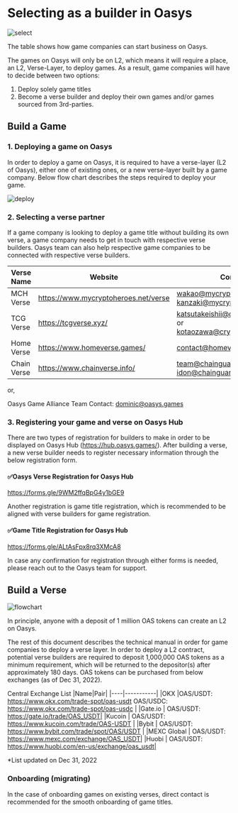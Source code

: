 # Selecting as a builder in Oasys

![select](/img/docs/techdocs/verse/select.png)

The table shows how game companies can start business on Oasys. 

The games on Oasys will only be on L2, which means it will require a place, an L2, Verse-Layer, to deploy games. As a result, game companies will have to decide between two options: 
1. Deploy solely game titles
2. Become a verse builder and deploy their own games and/or games sourced from 3rd-parties.

## Build a Game

### 1. Deploying a game on Oasys

In order to deploy a game on Oasys, it is required to have a verse-layer (L2 of Oasys), either one of existing ones, or a new verse-layer built by a game company. Below flow chart describes the steps required to deploy your game. 

![deploy](/img/docs/techdocs/verse/game.png)

### 2. Selecting a verse partner

If a game company is looking to deploy a game title without building its own verse, a game company needs to get in touch with respective verse builders. Oasys team can also help respective game companies to be connected with respective verse builders. 

|Verse Name|Website|Contact|Form|
|--|---------|--------|--------|
|MCH Verse|https://www.mycryptoheroes.net/verse|wakao@mycryptoheroes.net or kanzaki@mycryptoheroes.net||
|TCG Verse|https://tcgverse.xyz/|katsutakeishii@cryptogames.co.jp  or 　kotaozawa@cryptogames.co.jp|https://docs.google.com/forms/d/e/1FAIpQLSfds0wzeLs2Dc1aoK9UhNK44ZLmdDS7Rg2C3wrPPkACG2doYQ/viewform|
|Home Verse|https://www.homeverse.games/|contact@homeverse.games |https://docs.google.com/forms/d/e/1FAIpQLScEyQd9kugKuxemcaiACahhaigVqy5W7FdrSkj3TIUhWK2Mpw/viewform?usp=send_form|
|Chain Verse|https://www.chainverse.info/|team@chainguardians.io or idon@chainguardians.io||

or, 

Oasys Game Alliance Team
Contact: dominic@oasys.games 

### 3. Registering your game and verse on Oasys Hub

There are two types of registration for builders to make in order to be displayed on Oasys Hub (https://hub.oasys.games/). 
After building a verse, a new verse builder needs to register necessary information through the below registration form. 

#### ✅Oasys Verse Registration for Oasys Hub
https://forms.gle/9WM2ffqBpG4y1bGE9

 Another registration is game title registration, which is recommended to be aligned with verse builders for game registration. 

#### ✅Game Title Registration for Oasys Hub
https://forms.gle/ALtAsFpx8rq3XMcA8

In case any confirmation for registration through either forms is needed, please reach out to the Oasys team for support. 

## Build a Verse

![flowchart](/img/docs/techdocs/verse/flowchart.png)

In principle, anyone with a deposit of 1 million OAS tokens can create an L2 on Oasys.

The rest of this document describes the technical manual in order for game companies to deploy a verse layer. In order to deploy a L2 contract, potential verse builders are required to deposit 1,000,000 OAS tokens as a minimum requirement, which will be returned to the depositor(s) after approximately 180 days. OAS tokens can be purchased from below exchanges (as of Dec 31, 2022). 

Central Exchange List
|Name|Pair|
|----|-----------|
|OKX |OAS/USDT: https://www.okx.com/trade-spot/oas-usdt OAS/USDC: https://www.okx.com/trade-spot/oas-usdc |
|Gate.io | OAS/USDT: https://gate.io/trade/OAS_USDT|
|Kucoin | OAS/USDT: https://www.kucoin.com/trade/OAS-USDT |
|Bybit | OAS/USDT: https://www.bybit.com/trade/spot/OAS/USDT |
|MEXC Global | OAS/USDT: https://www.mexc.com/exchange/OAS_USDT|
|Huobi | OAS/USDT: https://www.huobi.com/en-us/exchange/oas_usdt|

*List updated on Dec 31, 2022



### Onboarding (migrating)

In the case of onboarding games on existing verses, direct contact is recommended for the smooth onboarding of game titles. 
